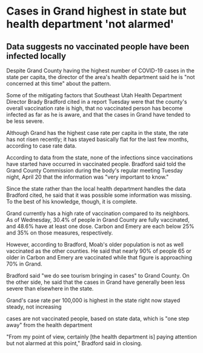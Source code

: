 # Cases in Grand highest in state but health department 'not alarmed'

## Data suggests no vaccinated people have been infected locally

Despite Grand County having the highest number of COVID-19 cases in the state per capita, the director of the area's health department said he is "not concerned at this time" about the pattern.

Some of the mitigating factors that Southeast Utah Health Department Director Brady Bradford cited in a report Tuesday were that the county's overall vaccination rate is high, that no vaccinated person has become infected as far as he is aware, and that the cases in Grand have tended to be less severe.

Although Grand has the highest case rate per capita in the state, the rate has not risen recently; it has stayed basically flat for the last few months, according to case rate data.

According to data from the state, none of the infections since vaccinations have started have occurred in vaccinated people. Bradford said told the Grand County Commission during the body's regular meeting Tuesday night, April 20 that the information was "very important to know."

Since the state rather than the local health department handles the data Bradford cited, he said that it was possible some information was missing. To the best of his knowledge, though, it is complete.

Grand currently has a high rate of vaccination compared to its neighbors. As of Wednesday, 30.4% of people in Grand County are fully vaccinated, and 48.6% have at least one dose. Carbon and Emery are each below 25% and 35% on those measures, respectively.

However, according to Bradford, Moab's older population is not as well vaccinated as the other counties. He said that nearly 90% of people 65 or older in Carbon and Emery are vaccinated while that figure is approaching 70% in Grand.

Bradford said "we do see tourism bringing in cases" to Grand County. On the other side, he said that the cases in Grand have generally been less severe than elsewhere in the state.


Grand's case rate per 100,000 is highest in the state right now
stayed steady, not increasing

cases are not vaccinated people, based on state data, which is "one step away" from the health department

"From my point of view, certainly \[the health department is\] paying attention but not alarmed at this point," Bradford said in closing.
